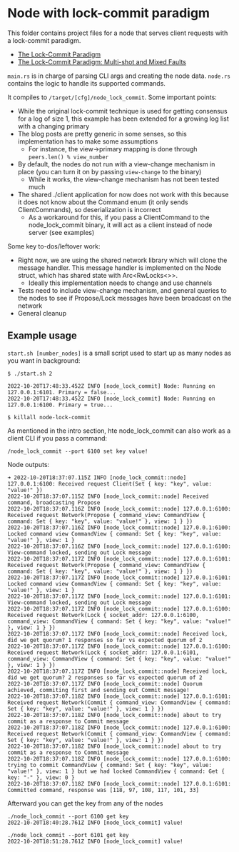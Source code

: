 # Node with lock-commit paradigm
This folder contains project files for a node that serves client requests with a lock-commit paradigm.

* [The Lock-Commit Paradigm](https://decentralizedthoughts.github.io/2020-11-29-the-lock-commit-paradigm/)
* [The Lock-Commit Paradigm: Multi-shot and Mixed Faults](https://decentralizedthoughts.github.io/2020-11-30-the-lock-commit-paradigm-multi-shot-and-mixed-faults/)

`main.rs` is in charge of parsing CLI args and creating the node data. `node.rs` contains the logic to handle its supported commands.

It compiles to `/target/[cfg]/node_lock_commit`.
Some important points:

- While the original lock-commit technique is used for getting consensus for a log of size 1, this example has been extended for a growing log list with a changing primary
- The blog posts are pretty generic in some senses, so this implementation has to make some assumptions
    - For instance, the view->primary mapping is done through `peers.len() % view_number`
- By default, the nodes do not run with a view-change mechanism in place (you can turn it on by passing `view-change` to the binary)
    - While it works, the view-change mechanism has not been tested much
- The shared ./client application for now does not work with this because it does not know about the Command enum (it only sends ClientCommands), so deserialization is incorrect 
    - As a workaround for this, if you pass a ClientCommand to the node_lock_commit binary, it will act as a client instead of node server (see examples)

Some key to-dos/leftover work:

- Right now, we are using the shared network library which will clone the message handler. This message handler is implemented on the Node struct, which has shared state with Arc<RwLocks<>>.
    - Ideally this implementation needs to change and use channels
- Tests need to include view-change mechanism, and general queries to the nodes to see if Propose/Lock messages have been broadcast on the network
- General cleanup 

## Example usage
`start.sh [number_nodes]` is a small script used to start up as many nodes as you want in background:

````
$ ./start.sh 2

2022-10-20T17:48:33.452Z INFO [node_lock_commit] Node: Running on 127.0.0.1:6101. Primary = false...
2022-10-20T17:48:33.452Z INFO [node_lock_commit] Node: Running on 127.0.0.1:6100. Primary = true...

$ killall node-lock-commit
````

As mentioned in the intro section, hte node_lock_commit can also work as a client CLI if you pass a command:

````
/node_lock_commit --port 6100 set key value!
````

Node outputs:
````
➜ 2022-10-20T18:37:07.115Z INFO [node_lock_commit::node] 127.0.0.1:6100: Received request Client(Set { key: "key", value: "value!" })
2022-10-20T18:37:07.115Z INFO [node_lock_commit::node] Received command, broadcasting Propose
2022-10-20T18:37:07.116Z INFO [node_lock_commit::node] 127.0.0.1:6100: Received request Network(Propose { command_view: CommandView { command: Set { key: "key", value: "value!" }, view: 1 } })
2022-10-20T18:37:07.116Z INFO [node_lock_commit::node] 127.0.0.1:6100: Locked command view CommandView { command: Set { key: "key", value: "value!" }, view: 1 }
2022-10-20T18:37:07.116Z INFO [node_lock_commit::node] 127.0.0.1:6100: View-command locked, sending out Lock message
2022-10-20T18:37:07.117Z INFO [node_lock_commit::node] 127.0.0.1:6101: Received request Network(Propose { command_view: CommandView { command: Set { key: "key", value: "value!" }, view: 1 } })
2022-10-20T18:37:07.117Z INFO [node_lock_commit::node] 127.0.0.1:6101: Locked command view CommandView { command: Set { key: "key", value: "value!" }, view: 1 }
2022-10-20T18:37:07.117Z INFO [node_lock_commit::node] 127.0.0.1:6101: View-command locked, sending out Lock message
2022-10-20T18:37:07.117Z INFO [node_lock_commit::node] 127.0.0.1:6100: Received request Network(Lock { socket_addr: 127.0.0.1:6100, command_view: CommandView { command: Set { key: "key", value: "value!" }, view: 1 } })
2022-10-20T18:37:07.117Z INFO [node_lock_commit::node] Received lock, did we get quorum? 1 responses so far vs expected quorum of 2
2022-10-20T18:37:07.117Z INFO [node_lock_commit::node] 127.0.0.1:6100: Received request Network(Lock { socket_addr: 127.0.0.1:6101, command_view: CommandView { command: Set { key: "key", value: "value!" }, view: 1 } })
2022-10-20T18:37:07.117Z INFO [node_lock_commit::node] Received lock, did we get quorum? 2 responses so far vs expected quorum of 2
2022-10-20T18:37:07.117Z INFO [node_lock_commit::node] Quorum achieved, commiting first and sending out Commit message!
2022-10-20T18:37:07.118Z INFO [node_lock_commit::node] 127.0.0.1:6101: Received request Network(Commit { command_view: CommandView { command: Set { key: "key", value: "value!" }, view: 1 } })
2022-10-20T18:37:07.118Z INFO [node_lock_commit::node] about to try commit as a response to Commit message
2022-10-20T18:37:07.118Z INFO [node_lock_commit::node] 127.0.0.1:6100: Received request Network(Commit { command_view: CommandView { command: Set { key: "key", value: "value!" }, view: 1 } })
2022-10-20T18:37:07.118Z INFO [node_lock_commit::node] about to try commit as a response to Commit message
2022-10-20T18:37:07.118Z INFO [node_lock_commit::node] 127.0.0.1:6100: trying to commit CommandView { command: Set { key: "key", value: "value!" }, view: 1 } but we had locked CommandView { command: Get { key: "-" }, view: 0 }
2022-10-20T18:37:07.118Z INFO [node_lock_commit::node] 127.0.0.1:6101: Committed command, response was [118, 97, 108, 117, 101, 33]
````

Afterward you can get the key from any of the nodes
````
./node_lock_commit --port 6100 get key
2022-10-20T18:40:28.761Z INFO [node_lock_commit] value!

./node_lock_commit --port 6101 get key
2022-10-20T18:51:28.761Z INFO [node_lock_commit] value!
````